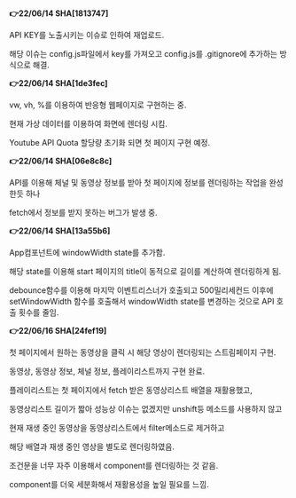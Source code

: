 <strong>👉22/06/14 SHA[1813747]</strong>

API KEY를 노출시키는 이슈로 인하여 재업로드.

해당 이슈는 config.js파일에서 key를 가져오고 config.js를 .gitignore에 추가하는 방식으로 해결.

<strong>👉22/06/14 SHA[1de3fec]</strong>

vw, vh, %를 이용하여 반응형 웹페이지로 구현하는 중.

현재 가상 데이터를 이용하여 화면에 렌더링 시킴.

Youtube API Quota 할당량 초기화 되면 첫 페이지 구현 예정.

<strong>👉22/06/14 SHA[06e8c8c]</strong>

API를 이용해 체널 및 동영상 정보를 받아 첫 페이지에 정보를 렌더링하는 작업을 완성한듯 하나

fetch에서 정보를 받지 못하는 버그가 발생 중.

<strong>👉22/06/14 SHA[13a55b6]</strong>

App컴포넌트에 windowWidth state를 추가함.

해당 state를 이용해 start 페이지의 title이 동적으로 길이를 계산하여 렌더링하게 됨.

debounce함수를 이용해 마지막 이벤트리스너가 호출되고 500밀리세컨드 이후에 setWindowWidth 함수를 호출해서 windowWidth state를 변경하는 것으로 API 호출 횟수를 줄임.

<strong>👉22/06/16 SHA[24fef19]</strong>

첫 페이지에서 원하는 동영상을 클릭 시 해당 영상이 렌더링되는 스트림페이지 구현.

동영상, 동영상 정보, 체널 정보, 플레이리스트까지 구현 완료.

플레이리스트는 첫 페이지에서 fetch 받은 동영상리스트 배열을 재활용했고,

동영상리스트 길이가 짧아 성능상 이슈는 없겠지만 unshift등 메소드를 사용하지 않고

현재 재생 중인 동영상을 동영상리스트에서 filter메소드로 제거하고

해당 배열과 재생 중인 영상을 별도로 렌더링하였음.

조건문을 너무 자주 이용해서 component를 렌더링하는 것 같음.

component를 더욱 세분화해서 재활용성을 높일 필요를 느낌.
